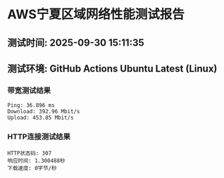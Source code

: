 # AWS宁夏区域网络性能测试报告
## 测试时间: 2025-09-30 15:11:35
## 测试环境: GitHub Actions Ubuntu Latest (Linux)

### 带宽测试结果
```
Ping: 36.896 ms
Download: 392.96 Mbit/s
Upload: 453.85 Mbit/s
```

### HTTP连接测试结果
```
HTTP状态码: 307
响应时间: 1.300488秒
下载速度: 0字节/秒
```

